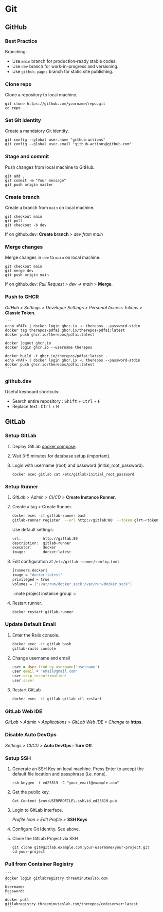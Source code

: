 # Git

## GitHub

### Best Practice

Branching:
- Use `main` branch for production-ready stable codes.
- Use `dev` branch for work-in-progress and versioning.
- Use `github-pages` branch for static site publishing.

### Clone repo

Clone a repository to local machine.

```
git clone https://github.com/yourname/repo.git
cd repo
```

### Set Git identity

Create a mandatory Git identity.

```
git config --global user.name "github-actions"
git config --global user.email "github-actions@github.com"
```

### Stage and commit

Push changes from local machine to GitHub.

```
git add .
git commit -m "Your message"
git push origin master
```

### Create branch

Create a branch from `main` on local machine.

```
git checkout main
git pull
git checkout -b dev
```

If on github.dev: **Create branch** > _dev from main_

### Merge changes

Merge changes in `dev` to `main` on local machine.

```
git checkout main
git merge dev
git push origin main
```

If on github.dev: _Pull Request > dev → main_ > **Merge**.


### Push to GHCR

_GitHub > Settings > Developer Settings > Personal Access Tokens >_ **Classic Token**.

    ```
    echo <PAT> | docker login ghcr.io -u therepos --password-stdin
    docker tag therepos/pdfai ghcr.io/therepos/pdfai:latest
    docker push ghcr.io/therepos/pdfai:latest

    docker logout ghcr.io
    docker login ghcr.io --username therepos

    docker build -t ghcr.io/therepos/pdfai:latest .
    echo <PAT> | docker login ghcr.io -u therepos --password-stdin
    docker push ghcr.io/therepos/pdfai:latest
    ```

### github.dev

Useful keyboard shortcuts:
- Search entire repository  : <kbd>Shift</kbd> + <kbd>Ctrl</kbd> + <kbd>F</kbd>
- Replace text              : <kbd>Ctrl</kbd> + <kbd>H</kbd>

## GitLab

### Setup GitLab

1. Deploy GitLab [docker compose](https://raw.githubusercontent.com/therepos/proxmox/main/docker/gitlab-docker-compose.yml). 

2. Wait 3-5 minutes for database setup (important).

3. Login with username (root) and password (initial_root_password).
    ```
    docker exec gitlab cat /etc/gitlab/initial_root_password
    ```

### Setup Runner

1. _GitLab > Admin > CI/CD >_ **Create Instance Runner**.

2. Create a tag > Create Runner.
    ```bash
    docker exec -it gitlab-runner bash
    gitlab-runner register  --url http://gitlab:80  --token glrt-<token>
    ```
    Use default settings:
    ```bash
    url:          http://gitlab:80
    description:  gitlab-runner
    executor:     docker
    image:        docker:latest
    ```

3. Edit configuration at `/etc/gitlab-runner/config.toml`.
    ```bash
    [runners.docker]
    image = "docker:latest"
    privileged = true
    volumes = ["/var/run/docker.sock:/var/run/docker.sock"]
    ```
    :::note
    project
    instance
    group
    :::

4. Restart runner.
    ```bash
    docker restart gitlab-runner
    ```

### Update Default Email

1. Enter the Rails console.
    ```bash
    docker exec -it gitlab bash
    gitlab-rails console
    ```

2. Change username and email

    ```ruby
    user = User.find_by_username('username')
    user.email = 'email@gmail.com'
    user.skip_reconfirmation!
    user.save!
    ```

3. Restart GitLab

    ```bash
    docker exec -it gitlab gitlab-ctl restart
    ```

### GitLab Web IDE

_GitLab > Admin > Applications > GitLab Web IDE > Change to_ **https**.

### Disable Auto DevOps

_Settings > CI/CD >_ **Auto DevOps : Turn Off**.

### Setup SSH

1. Generate an SSH Key on local machine. Press Enter to accept the default file location and passphrase (i.e. none).
    ```
    ssh-keygen -t ed25519 -C "your_email@example.com"
    ```

2. Get the public key.
    ```
    Get-Content $env:USERPROFILE\.ssh\id_ed25519.pub
    ```

3. Login to GitLab interface.

    _Profile Icon > Edit Profile >_ **SSH Keys**

4. Configure Git Identity. See above.

5. Clone the GitLab Project via SSH
    ```
    git clone git@gitlab.example.com:your-username/your-project.git
    cd your-project
    ```

### Pull from Container Registry

    ```
    docker login gitlabregistry.threeminuteslab.com
    ```
    Username:
    Password:
    ```
    docker pull gitlabregistry.threeminuteslab.com/therepos/codeserver:latest
    ```